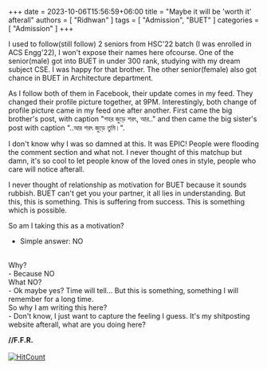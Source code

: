 ﻿+++ 
date = 2023-10-06T15:56:59+06:00
title = "Maybe it will be 'worth it' afterall"
authors = [ "Ridhwan" ]
tags = [ "Admission", "BUET" ]
categories = [ "Admission" ]
+++

I used to follow(still follow) 2 seniors from HSC'22 batch (I was enrolled in ACS Engg'22), I won't expose their names here ofcourse.
One of the senior(male) got into BUET in under 300 rank, studying with my dream subject CSE. I was happy for that brother. The other senior(female) also got chance in BUET in
Architecture department.<br>

As I follow both of them in Facebook, their update comes in my feed. They changed their profile picture together, at 9PM. Interestingly, both change of profile picture
came in my feed one after another. First came the big brother's post, with caption "শহর জুড়ে শরৎ,  আর.." and then came the big sister's post with caption "..আর শরৎ জুড়ে তুমি।".<br>

I don't know why I was so damned at this. It was EPIC! People were flooding the comment section and what not. I never thought of this matchup but damn, it's so cool to let people know
of the loved ones in style, people who care will notice afterall.<br>

I never thought of relationship as motivation for BUET because it sounds rubbish. BUET can't get you your partner, it all lies in understanding.
But this, this is something. This is suffering from success. This is something which is possible.<br>

So am I taking this as a motivation?
<br>
- Simple answer: NO
<br>
Why?
<br>
- Because NO
<br>
What NO?
<br>
- Ok maybe yes? Time will tell... But this is something, something I will remember for a long time.
<br>
So why I am writing this here?
<br>
- Don't know, I just want to capture the feeling I guess. It's my shitposting website afterall, what are you doing here?
<br>

**//F.F.R.**
<br>
<br>
[![HitCount](https://hits.dwyl.com/FahimFuad/007a.svg?style=flat-square&show=unique)](http://hits.dwyl.com/FahimFuad/007a)